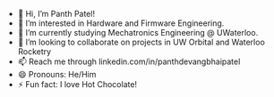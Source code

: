 - 👋 Hi, I’m Panth Patel!
- 👀 I’m interested in Hardware and Firmware Engineering.
- 🌱 I’m currently studying Mechatronics Engineering @ UWaterloo.
- 💞️ I’m looking to collaborate on projects in UW Orbital and Waterloo Rocketry
- 📫 Reach me through linkedin.com/in/panthdevangbhaipatel
- 😄 Pronouns: He/Him
- ⚡ Fun fact: I love Hot Chocolate!

<!---
panthpatel2016/panthpatel2016 is a ✨ special ✨ repository because its `README.md` (this file) appears on your GitHub profile.
You can click the Preview link to take a look at your changes.
--->
